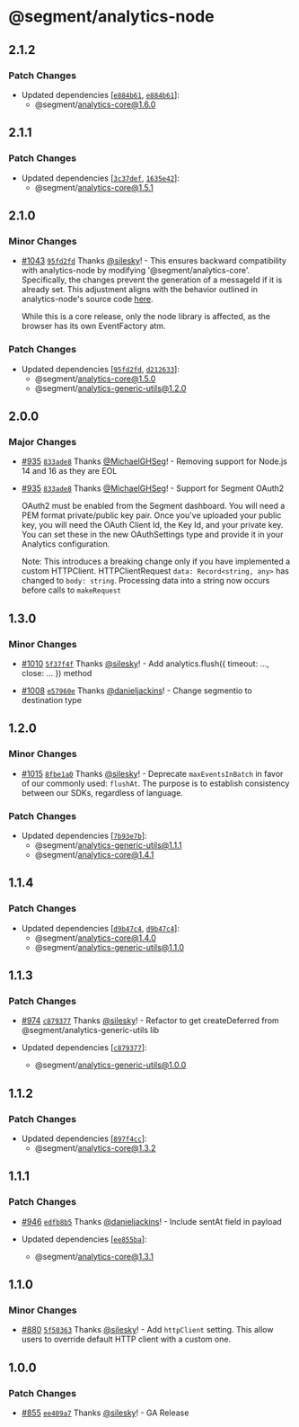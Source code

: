 # @segment/analytics-node

## 2.1.2

### Patch Changes

- Updated dependencies [[`e884b61`](https://github.com/segmentio/analytics-next/commit/e884b6119db4ddbc557577539aa91b95481776a2), [`e884b61`](https://github.com/segmentio/analytics-next/commit/e884b6119db4ddbc557577539aa91b95481776a2)]:
  - @segment/analytics-core@1.6.0

## 2.1.1

### Patch Changes

- Updated dependencies [[`3c37def`](https://github.com/segmentio/analytics-next/commit/3c37def422f82073e7e33d2d7c7c26c4637afdc9), [`1635e42`](https://github.com/segmentio/analytics-next/commit/1635e42ffae8fd8e8d18be94f47a22a802fecec8)]:
  - @segment/analytics-core@1.5.1

## 2.1.0

### Minor Changes

- [#1043](https://github.com/segmentio/analytics-next/pull/1043) [`95fd2fd`](https://github.com/segmentio/analytics-next/commit/95fd2fd801da26505ddcead96ffaa83aa4364994) Thanks [@silesky](https://github.com/silesky)! - This ensures backward compatibility with analytics-node by modifying '@segment/analytics-core'. Specifically, the changes prevent the generation of a messageId if it is already set. This adjustment aligns with the behavior outlined in analytics-node's source code [here](https://github.com/segmentio/analytics-node/blob/master/index.js#L195-L201).

  While this is a core release, only the node library is affected, as the browser has its own EventFactory atm.

### Patch Changes

- Updated dependencies [[`95fd2fd`](https://github.com/segmentio/analytics-next/commit/95fd2fd801da26505ddcead96ffaa83aa4364994), [`d212633`](https://github.com/segmentio/analytics-next/commit/d21263369d5980f4f57b13795524dbc345a02e5c)]:
  - @segment/analytics-core@1.5.0
  - @segment/analytics-generic-utils@1.2.0

## 2.0.0

### Major Changes

- [#935](https://github.com/segmentio/analytics-next/pull/935) [`833ade8`](https://github.com/segmentio/analytics-next/commit/833ade8571319a029f8e23511967ccb02d3496d4) Thanks [@MichaelGHSeg](https://github.com/MichaelGHSeg)! - Removing support for Node.js 14 and 16 as they are EOL

* [#935](https://github.com/segmentio/analytics-next/pull/935) [`833ade8`](https://github.com/segmentio/analytics-next/commit/833ade8571319a029f8e23511967ccb02d3496d4) Thanks [@MichaelGHSeg](https://github.com/MichaelGHSeg)! - Support for Segment OAuth2

  OAuth2 must be enabled from the Segment dashboard. You will need a PEM format
  private/public key pair. Once you've uploaded your public key, you will need
  the OAuth Client Id, the Key Id, and your private key. You can set these in
  the new OAuthSettings type and provide it in your Analytics configuration.

  Note: This introduces a breaking change only if you have implemented a custom
  HTTPClient. HTTPClientRequest `data: Record<string, any>` has changed to
  `body: string`. Processing data into a string now occurs before calls to
  `makeRequest`

## 1.3.0

### Minor Changes

- [#1010](https://github.com/segmentio/analytics-next/pull/1010) [`5f37f4f`](https://github.com/segmentio/analytics-next/commit/5f37f4f6ea15b2457e6edf11cc92ddbf0dd11736) Thanks [@silesky](https://github.com/silesky)! - Add analytics.flush({ timeout: ..., close: ... }) method

* [#1008](https://github.com/segmentio/analytics-next/pull/1008) [`e57960e`](https://github.com/segmentio/analytics-next/commit/e57960e84f5ce5b214dde09928bee6e6bdba3a69) Thanks [@danieljackins](https://github.com/danieljackins)! - Change segmentio to destination type

## 1.2.0

### Minor Changes

- [#1015](https://github.com/segmentio/analytics-next/pull/1015) [`8fbe1a0`](https://github.com/segmentio/analytics-next/commit/8fbe1a0d4cecff850c28b7da57f903c6df285231) Thanks [@silesky](https://github.com/silesky)! - Deprecate `maxEventsInBatch` in favor of our commonly used: `flushAt`. The purpose is to establish consistency between our SDKs, regardless of language.

### Patch Changes

- Updated dependencies [[`7b93e7b`](https://github.com/segmentio/analytics-next/commit/7b93e7b50fa293aebaf6767a44bf7708b231d5cd)]:
  - @segment/analytics-generic-utils@1.1.1
  - @segment/analytics-core@1.4.1

## 1.1.4

### Patch Changes

- Updated dependencies [[`d9b47c4`](https://github.com/segmentio/analytics-next/commit/d9b47c43e5e08efce14fe4150536ff60b8df91e0), [`d9b47c4`](https://github.com/segmentio/analytics-next/commit/d9b47c43e5e08efce14fe4150536ff60b8df91e0)]:
  - @segment/analytics-core@1.4.0
  - @segment/analytics-generic-utils@1.1.0

## 1.1.3

### Patch Changes

- [#974](https://github.com/segmentio/analytics-next/pull/974) [`c879377`](https://github.com/segmentio/analytics-next/commit/c87937720941ad830c5fdd76b0c049435a6ddec6) Thanks [@silesky](https://github.com/silesky)! - Refactor to get createDeferred from @segment/analytics-generic-utils lib

- Updated dependencies [[`c879377`](https://github.com/segmentio/analytics-next/commit/c87937720941ad830c5fdd76b0c049435a6ddec6)]:
  - @segment/analytics-generic-utils@1.0.0

## 1.1.2

### Patch Changes

- Updated dependencies [[`897f4cc`](https://github.com/segmentio/analytics-next/commit/897f4cc69de4cdd38efd0cd70567bfed0c454fec)]:
  - @segment/analytics-core@1.3.2

## 1.1.1

### Patch Changes

- [#946](https://github.com/segmentio/analytics-next/pull/946) [`edfb8b5`](https://github.com/segmentio/analytics-next/commit/edfb8b5c4463c2ccd336fdfc7c35d4cd711f5410) Thanks [@danieljackins](https://github.com/danieljackins)! - Include sentAt field in payload

- Updated dependencies [[`ee855ba`](https://github.com/segmentio/analytics-next/commit/ee855bad751c393a40dcbde7ae861f27d2b4da26)]:
  - @segment/analytics-core@1.3.1

## 1.1.0

### Minor Changes

- [#880](https://github.com/segmentio/analytics-next/pull/880) [`5f50363`](https://github.com/segmentio/analytics-next/commit/5f5036332a3b21d5eb5324c2ed332190b42b2318) Thanks [@silesky](https://github.com/silesky)! - Add `httpClient` setting. This allow users to override default HTTP client with a custom one.

## 1.0.0

### Patch Changes

- [#855](https://github.com/segmentio/analytics-next/pull/855) [`ee409a7`](https://github.com/segmentio/analytics-next/commit/ee409a7f36d82af359b3dc32d5ccc6a436cf8b6d) Thanks [@silesky](https://github.com/silesky)! - GA Release
